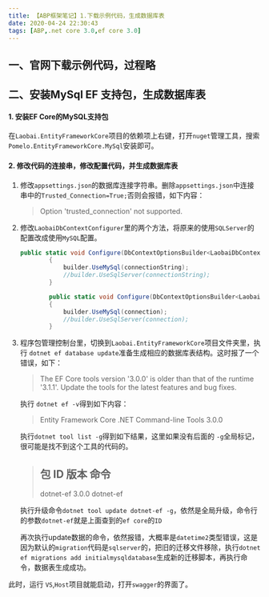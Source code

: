```yaml
---
title: 【ABP框架笔记】1.下载示例代码，生成数据库表
date: 2020-04-24 22:30:43
tags: [ABP,.net core 3.0,ef core 3.0]
---
```


## 一、官网下载示例代码，过程略

## 二、安装MySql EF 支持包，生成数据库表

#### 1.  安装EF Core的MySQL支持包

在`Laobai.EntityFrameworkCore`项目的依赖项上右键，打开`nuget`管理工具，搜索 `Pomelo.EntityFrameworkCore.MySql`安装即可。

#### 2. 修改代码的连接串，修改配置代码，并生成数据库表


1. 修改`appsettings.json`的数据库连接字符串。删除`appsettings.json`中连接串中的`Trusted_Connection=True;`否则会报错，如下内容：

   > Option 'trusted_connection' not supported.

2. 修改`LaobaiDbContextConfigurer`里的两个方法，将原来的使用`SQLServer`的配置改成使用`MySQL`配置。

   ```c#
   public static void Configure(DbContextOptionsBuilder<LaobaiDbContext> builder, string connectionString)
           {
               builder.UseMySql(connectionString);
               //builder.UseSqlServer(connectionString);
           }
   
           public static void Configure(DbContextOptionsBuilder<LaobaiDbContext> builder, DbConnection connection)
           {
               builder.UseMySql(connection);
               //builder.UseSqlServer(connection);
           }
   ```


3. 程序包管理控制台里，切换到`Laobai.EntityFrameworkCore`项目文件夹里，执行 `dotnet ef database update`准备生成相应的数据库表结构。这时报了一个错误，如下：

   > The EF Core tools version '3.0.0' is older than that of the runtime '3.1.1'. Update the tools for the latest features and bug fixes.

   执行 `dotnet ef -v`得到如下内容：

   > Entity Framework Core .NET Command-line Tools
   > 3.0.0

   执行`dotnet tool list -g`得到如下结果，这里如果没有后面的 `-g`全局标记，很可能是找不到这个工具的代码的。

	> 包 ID           版本         命令
	> --
	> dotnet-ef      3.0.0      dotnet-ef

	执行升级命令`dotnet tool update dotnet-ef -g`，依然是全局升级，命令行的参数`dotnet-ef`就是上面查到的`ef core`的`ID`
	
	再次执行update数据的命令，依然报错，大概率是`datetime2`类型错误，这是因为默认的`migration`代码是`sqlserver`的，把旧的迁移文件移除，执行`dotnet ef migrations add initialmysqldatabase`生成新的迁移脚本，再执行命令，数据表生成成功。
	
	

此时，运行 `VS`,`Host`项目就能启动，打开`swagger`的界面了。